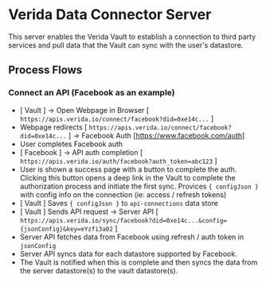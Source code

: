 # Verida Data Connector Server

This server enables the Verida Vault to establish a connection to third party services and pull data that the Vault can sync with the user's datastore.

## Process Flows

### Connect an API (Facebook as an example)

- [ Vault ] -> Open Webpage in Browser [ `https://apis.verida.io/connect/facebook?did=0xe14c...` ]
- Webpage redirects [ `https://apis.verida.io/connect/facebook?did=0xe14c...` ] -> Facebook Auth [https://www.facebook.com/auth]
- User completes Facebook auth
- [ Facebook ] -> API auth completion [ `https://apis.verida.io/auth/facebook?auth_token=abc123` ]
- User is shown a success page with a button to complete the auth. Clicking this button opens a deep link in the Vault to complete the authorization process and initiate the first sync. Provices `{ configJson }` with config info on the connection (ie: access / refresh tokens)
- [ Vault ] Saves `{ configJson }` to `api-connections` data store
- [ Vault ] Sends API request -> Server API [ `https://apis.verida.io/sync/facebook?did=0xe14c...&config={jsonConfig}&key=eYzfi3a02` ]
- Server API fetches data from Facebook using refresh / auth token in `jsonConfig`
- Server API syncs data for each datastore supported by Facebook.
- The Vault is notified when this is complete and then syncs the data from the server datastore(s) to the vault datastore(s).